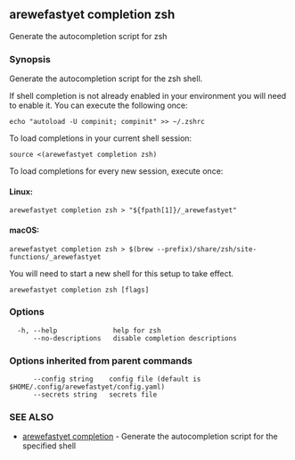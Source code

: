 ## arewefastyet completion zsh

Generate the autocompletion script for zsh

### Synopsis

Generate the autocompletion script for the zsh shell.

If shell completion is not already enabled in your environment you will need
to enable it.  You can execute the following once:

	echo "autoload -U compinit; compinit" >> ~/.zshrc

To load completions in your current shell session:

	source <(arewefastyet completion zsh)

To load completions for every new session, execute once:

#### Linux:

	arewefastyet completion zsh > "${fpath[1]}/_arewefastyet"

#### macOS:

	arewefastyet completion zsh > $(brew --prefix)/share/zsh/site-functions/_arewefastyet

You will need to start a new shell for this setup to take effect.


```
arewefastyet completion zsh [flags]
```

### Options

```
  -h, --help              help for zsh
      --no-descriptions   disable completion descriptions
```

### Options inherited from parent commands

```
      --config string    config file (default is $HOME/.config/arewefastyet/config.yaml)
      --secrets string   secrets file
```

### SEE ALSO

* [arewefastyet completion](arewefastyet_completion.md)	 - Generate the autocompletion script for the specified shell

